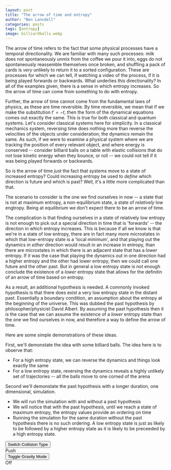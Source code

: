 ```yaml
---
layout: post
title: "The arrow of time and entropy"
author: "Ben Lansdell"
categories: posts
tags: [entropy]
image: billiardballs.webp
---
```


The arrow of time refers to the fact that some physical processes have a temporal directionality. We are familiar with many such processes: milk does not spontaneously unmix from the coffee we pour it into, eggs do not spontaneously reassemble themselves once broken, and shuffling a pack of cards is _very_ unlikely to return it to a sorted configuration. These are processes for which we can tell, if watching a video of the process, if it is being played forwards or backwards. What underlies this directionality? In all of the examples given, there is a sense in which entropy increases. So the arrow of time can come from something to do with entropy. 

Further, the arrow of time cannot come from the fundamental laws of physics, as these are time reversible. By time reversible, we mean that if we make the substitution $t' = -t$, then the form of the dynamical equations comes out exactly the same. This is true for both classical and quantum systems. Let's consider classical systems here for simplicity. In a classical mechanics system, reversing time does nothing more than reverse the velocities of the objects under consideration; the dynamics remain the same. As such, if we were to examine a physical system where we are tracking the position of every relevant object, and where energy is conserved -- consider billiard balls on a table with elastic collisions that do not lose kinetic energy when they bounce, or roll -- we could not tell if it was being played forwards or backwards. 

So is the arrow of time _just_ the fact that systems move to a state of increased entropy? Could increasing entropy be used to _define_ which direction is future and which is past? Well, it's a little more complicated than that. 

The scenario to consider is the one we find ourselves in now -- a state that is not at maximum entropy, a non-equilibrium state, a state of _relatively_ low engtropy. Being at equilibrium we don't expect there to be an arrow of time. 

The complication is that finding ourselves in a state of relatively low entropy is not enough to pick out a special direction in time that is 'forwards' -- the direction in which entropy increases. This is because if all we know is that we're in a state of low entropy, there are in fact many more microstates in which that low-entropy state is a 'local minimum', and that playing out the dynamics _in either_ direction would result in an increase in entropy, than there are microstates in which there is an adjacent state that has a _lower_ entropy. If it was the case that playing the dynamics out in one direction had a higher entropy and the other had lower entropy, then we could call one future and the other past. But in general a low entropy state is not enough conclude the existence of a _lower_ entropy state that allows for the definitin of an arrow of time based on entropy. 

As a result, an additional hypothesis is needed. A commonly invoked hypothesis is that there does exist a very low entropy state in the distant past. Essentially a boundary condition, an assumption about the entropy at the beginning of the universe. This was dubbed the past hypothesis by philosopher/physicist David Albert. By assuming the past hypothesis then it _is_ the case that we can assume the existence of a _lower_ entropy state than the one we find ourselves in now, and therefore a way to define the arrow of time. 

Here are some simple demonstrations of these ideas.

First, we'll demonstate the idea with some billiard balls. The idea here is to observe that:
* For a high entropy state, we can reverse the dynamics and things look exactly the same
* For a low entropy state, reversing the dynamics reveals a highly unlikely set of trajectories -- all the balls move to one corned of the arena

Second we'll demonstate the past hypothesis with a longer duration, one dimensional, simulation. 
* We will run the simulation with and without a past hypothesis
* We will notice that with the past hypothesis, until we reach a state of maximum entropy, the entropy values provide an ordering on time
* Running the simulation for the same duration without the past hypothesis there is no such ordering. A low entropy state is just as likely to be followed by a higher entropy state as it is likely to be preceeded by a high entropy state.  


<div id="container-left">
    <div class="pair">
        <input class="button" id="switchCollision" type="button" value="Switch Collision Type"/>
        <br>
        <label class="label" id="switchCollisionLabel" for="switchCollision">Push</label>
    </div>
    <div class="pair">
        <input class="button" id="toggleGravity" type="button" value="Toggle Gravity Mode"/>
        <br>
        <label class="label" id="toggleGravityLabel" for="toggleGravity">Off</label>
    </div>
</div>

<canvas id="canvas" style="width:100%; height: 300px">
</canvas>
    
<script>
    (function() {
        const canvas = document.getElementById('canvas'),
        context = canvas.getContext('2d');

        const containing_div = document.getElementById('containing_div');

        // resize the canvas to fill browser window dynamically
        //window.addEventListener('resize', resizeCanvas, false);

        function resizeCanvas() {
//            canvas.width = window.innerWidth;
//            canvas.height = window.innerHeight;
            canvas.width = containing_div.width;
            canvas.height = containing_div.height;
        }
        //resizeCanvas();
    })();
</script>
<script type="text/javascript" src="../assets/js/ball_index.js"></script>

<script src="https://d3js.org/d3.v6.js"></script>

<script>
    
function make_func_data(f, xmin, xmax) {
  const n = 50;
  const stepsize = (xmax - xmin)/n;
  // Start at the center of the field.
  let vx = xmin;
  const data = [];
  for (let i = 0; i < n; i++) {
    // Random walk with large or small steps.
    data.push({
      step: i,
      x: vx += stepsize,
      y: f(vx)
    });
  }
  return data;
}
                                                
function plot_1d_function(func, xmin, xmax) {

  const height = 320;
  const width = 480;
  const margin = {top: 20, right: 30, bottom: 20, left: 40};
  const x_s = d3.scaleLinear().domain([xmin, xmax]).range([margin.left, width - margin.right]);
  const y_s = d3.scaleLinear().domain([-1, 3]).range([height - margin.bottom, margin.top]);

  //Create SVG element
  var svg = d3.select("body")
    .append("svg")
    .attr("width", width)
    .attr("height", height);
            
  var data = make_func_data(func, xmin, xmax);
            
  svg.append("g")
      .attr("transform", `translate(0,${y_s(0)})`)
      .call(d3.axisBottom(x_s).ticks(5,"f"));

  svg.append("g")
      .attr("transform", `translate(${x_s(0)},0)`)
      .call(d3.axisLeft(y_s).ticks(5, "f"));

  svg.append('g').append("path")
      .attr("fill", "none")
      .attr("stroke", 'black')
      .attr("stroke-width", 2)
      .attr("d", d3.line(d => x_s(d.x), d => y_s(d.y))(data))
      .attr('class', 'line');
      
  console.log(data);   
  return svg.node();
}
    
plot_1d_function((xa) => xa*xa, -3, 3);

</script>
